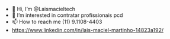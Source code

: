 - 👋 Hi, I’m @Laismacieltech
- 👀 I’m interested in  contratar profissionais pcd
- 📫 How to reach me  (11) 9.1108-4403
- https://www.linkedin.com/in/lais-maciel-martinho-14823a192/

<!---
Laismacieltech/Laismacieltech is a ✨ special ✨ repository because its `README.md` (this file) appears on your GitHub profile.
You can click the Preview link to take a look at your changes.
--->
